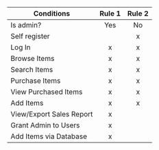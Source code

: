 | Conditions | Rule 1 | Rule 2 |
| ---------- | :----: | :----: |
| Is admin?              | Yes | No | 
| Self register            |   | x |
| Log In                   | x | x |
| Browse Items             | x | x |
| Search Items             | x | x |
| Purchase Items           | x | x |
| View Purchased Items     | x | x |
| Add Items                | x | x |
| View/Export Sales Report | x |   |
| Grant Admin to Users     | x |   |
| Add Items via Database   | x |   |

